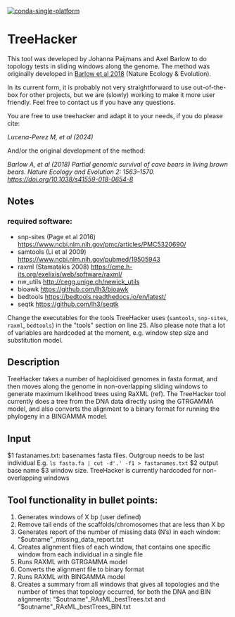 <!-- badges: start -->

[![conda-single-platform](https://github.com/treehacker/actions/workflows/treehacker_test.yml/badge.svg)](https://github.com/EvolEcolGroup/cisgem_genetic_workflow/actions/workflows/conda-single-platform.yml)
<!-- badges: end -->


# TreeHacker

This tool was developed by Johanna Paijmans and Axel Barlow to do topology tests in sliding windows along the genome. The method was originally developed in [Barlow et al 2018](https://doi.org/10.1038/s41559-018-0654-8) (Nature Ecology & Evolution).

In its current form, it is probably not very straightforward to use out-of-the-box for other projects, but we are (slowly) working to make it more user friendly. Feel free to contact us if you have any questions.

You are free to use treehacker and adapt it to your needs, if you do please cite:

*Lucena-Perez M, et al (2024)* 

And/or the original development of the method:

*Barlow A, et al (2018) Partial genomic survival of cave bears in living brown bears. Nature Ecology and Evolution 2: 1563–1570. https://doi.org/10.1038/s41559-018-0654-8*

## Notes

### required software:
* snp-sites (Page et al 2016) 	https://www.ncbi.nlm.nih.gov/pmc/articles/PMC5320690/
* samtools (Li et al 2009)    	  https://www.ncbi.nlm.nih.gov/pubmed/19505943
* raxml (Stamatakis 2008)  	 https://cme.h-its.org/exelixis/web/software/raxml/
* nw_utils             		 http://cegg.unige.ch/newick_utils
* bioawk               		 https://github.com/lh3/bioawk
* bedtools   	 	https://bedtools.readthedocs.io/en/latest/
* seqtk   		 https://github.com/lh3/seqtk

Change the executables for the tools TreeHacker uses (`samtools`, `snp-sites`, `raxml`, `bedtools`) in the "tools" section on line 25. Also please note that a lot of variables are hardcoded at the moment, e.g. window step size and substitution model.

## Description

TreeHacker takes a number of haploidised genomes in fasta format, and then moves along the genome in non-overlapping sliding windows to generate maximum likelihood trees using RaXML (ref). The TreeHacker tool currently does a tree from the DNA data directly using the GTRGAMMA model, and also converts the alignment to a binary format for running the phylogeny in a BINGAMMA model.

## Input
$1 	   fastanames.txt: basenames fasta files. Outgroup needs to be last individual
E.g. `ls fasta.fa | cut -d'.' -f1 > fastanames.txt`
$2 	  output base name
$3	window size. TreeHacker is currently hardcoded for non-overlapping windows

## Tool functionality in bullet points:
1. Generates windows of X bp (user defined)
2. Remove tail ends of the scaffolds/chromosomes that are less than X bp
3. Generates report of the number of missing data (N’s) in each window: "$outname"_missing_data_report.txt
4. Creates alignment files of each window, that contains one specific window from each individual in a single file
5. Runs RAXML with GTRGAMMA model
6. Converts the alignment file to binary format
7. Runs RAXML with BINGAMMA model
8. Creates a summary from all windows that gives all topologies and the number of times that topology occurred, for both the DNA and BIN alignments: "$outname"_RAxML_bestTrees.txt and "$outname"_RAxML_bestTrees_BIN.txt

